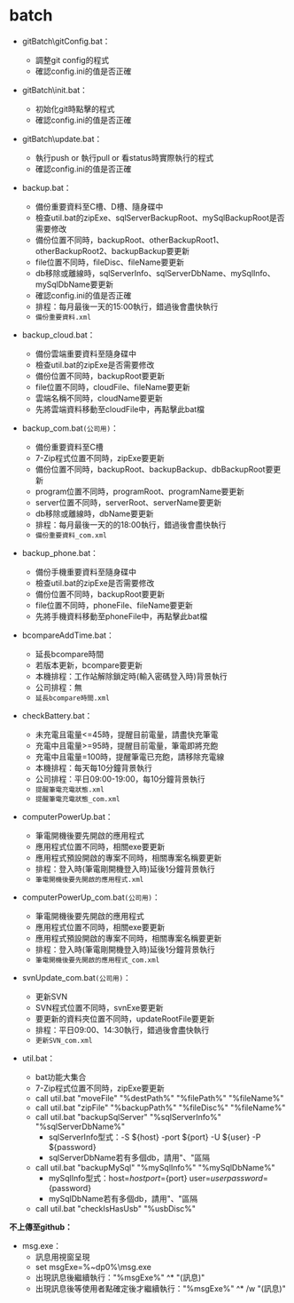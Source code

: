 # batch
* gitBatch\gitConfig.bat：
	* 調整git config的程式
	* 確認config.ini的值是否正確

* gitBatch\init.bat：
	* 初始化git時點擊的程式
	* 確認config.ini的值是否正確

* gitBatch\update.bat：
	* 執行push or 執行pull or 看status時實際執行的程式
	* 確認config.ini的值是否正確

* backup.bat：
	* 備份重要資料至C槽、D槽、隨身碟中
	* 檢查util.bat的zipExe、sqlServerBackupRoot、mySqlBackupRoot是否需要修改
	* 備份位置不同時，backupRoot、otherBackupRoot1、otherBackupRoot2、backupBackup要更新
	* file位置不同時，fileDisc、fileName要更新
	* db移除或離線時，sqlServerInfo、sqlServerDbName、mySqlInfo、mySqlDbName要更新
	* 確認config.ini的值是否正確
	* 排程：每月最後一天的15:00執行，錯過後會盡快執行
	* `備份重要資料.xml`

* backup_cloud.bat：
	* 備份雲端重要資料至隨身碟中
	* 檢查util.bat的zipExe是否需要修改
	* 備份位置不同時，backupRoot要更新
	* file位置不同時，cloudFile、fileName要更新
	* 雲端名稱不同時，cloudName要更新
	* 先將雲端資料移動至cloudFile中，再點擊此bat檔

* backup_com.bat`(公司用)`：
	* 備份重要資料至C槽
	* 7-Zip程式位置不同時，zipExe要更新
	* 備份位置不同時，backupRoot、backupBackup、dbBackupRoot要更新
	* program位置不同時，programRoot、programName要更新
	* server位置不同時，serverRoot、serverName要更新
	* db移除或離線時，dbName要更新
	* 排程：每月最後一天的的18:00執行，錯過後會盡快執行
	* `備份重要資料_com.xml`

* backup_phone.bat：
	* 備份手機重要資料至隨身碟中
	* 檢查util.bat的zipExe是否需要修改
	* 備份位置不同時，backupRoot要更新
	* file位置不同時，phoneFile、fileName要更新
	* 先將手機資料移動至phoneFile中，再點擊此bat檔

* bcompareAddTime.bat：
	* 延長bcompare時間
	* 若版本更新，bcompare要更新
	* 本機排程：工作站解除鎖定時(輸入密碼登入時)背景執行
	* 公司排程：無
	* `延長bcompare時間.xml`

* checkBattery.bat：
	* 未充電且電量<=45時，提醒目前電量，請盡快充筆電
	* 充電中且電量>=95時，提醒目前電量，筆電即將充飽
	* 充電中且電量=100時，提醒筆電已充飽，請移除充電線
	* 本機排程：每天每10分鐘背景執行
	* 公司排程：平日09:00-19:00，每10分鐘背景執行
	* `提醒筆電充電狀態.xml`
	* `提醒筆電充電狀態_com.xml`
	
* computerPowerUp.bat：
	* 筆電開機後要先開啟的應用程式
	* 應用程式位置不同時，相關exe要更新
	* 應用程式預設開啟的專案不同時，相關專案名稱要更新
	* 排程：登入時(筆電剛開機登入時)延後1分鐘背景執行
	* `筆電開機後要先開啟的應用程式.xml`

* computerPowerUp_com.bat`(公司用)`：
	* 筆電開機後要先開啟的應用程式
	* 應用程式位置不同時，相關exe要更新
	* 應用程式預設開啟的專案不同時，相關專案名稱要更新
	* 排程：登入時(筆電剛開機登入時)延後1分鐘背景執行
	* `筆電開機後要先開啟的應用程式_com.xml`

* svnUpdate_com.bat`(公司用)`：
	* 更新SVN
	* SVN程式位置不同時，svnExe要更新
	* 要更新的資料夾位置不同時，updateRootFile要更新
	* 排程：平日09:00、14:30執行，錯過後會盡快執行
	* `更新SVN_com.xml`
	
* util.bat：
	* bat功能大集合
	* 7-Zip程式位置不同時，zipExe要更新
	* call util.bat "moveFile" "%destPath%" "%filePath%" "%fileName%"
	* call util.bat "zipFile" "%backupPath%" "%fileDisc%" "%fileName%"
	* call util.bat "backupSqlServer" "%sqlServerInfo%" "%sqlServerDbName%"
		* sqlServerInfo型式：-S ${host} -port ${port} -U ${user} -P ${password}
		* sqlServerDbName若有多個db，請用"、"區隔
	* call util.bat "backupMySql" "%mySqlInfo%" "%mySqlDbName%"
		* mySqlInfo型式：host=${host} port=${port} user=${user}  password=${password}
		* mySqlDbName若有多個db，請用"、"區隔
	* call util.bat "checkIsHasUsb" "%usbDisc%" 

**不上傳至github：**
* msg.exe：
	* 訊息用視窗呈現
	* set msgExe=%~dp0%\msg.exe
	* 出現訊息後繼續執行："%msgExe%" ^*  "(訊息)"
	* 出現訊息後等使用者點確定後才繼續執行："%msgExe%" ^*  /w "(訊息)"